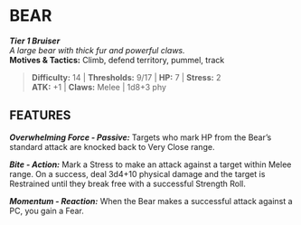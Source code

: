 # BEAR

***Tier 1 Bruiser***  
*A large bear with thick fur and powerful claws.*  
**Motives & Tactics:** Climb, defend territory, pummel, track

> **Difficulty:** 14 | **Thresholds:** 9/17 | **HP:** 7 | **Stress:** 2  
> **ATK:** +1 | **Claws:** Melee | 1d8+3 phy  

## FEATURES

***Overwhelming Force - Passive:*** Targets who mark HP from the Bear’s standard attack are knocked back to Very Close range.

***Bite - Action:*** Mark a Stress to make an attack against a target within Melee range. On a success, deal 3d4+10 physical damage and the target is Restrained until they break free with a successful Strength Roll.

***Momentum - Reaction:*** When the Bear makes a successful attack against a PC, you gain a Fear.
